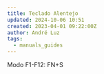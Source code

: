 ```yaml
---
title: Teclado Alentejo
updated: 2024-10-06 10:51
created: 2023-04-01 09:22:00Z
author: André Luz
tags:
  - manuals_guides
---
```


Modo F1-F12: FN+S